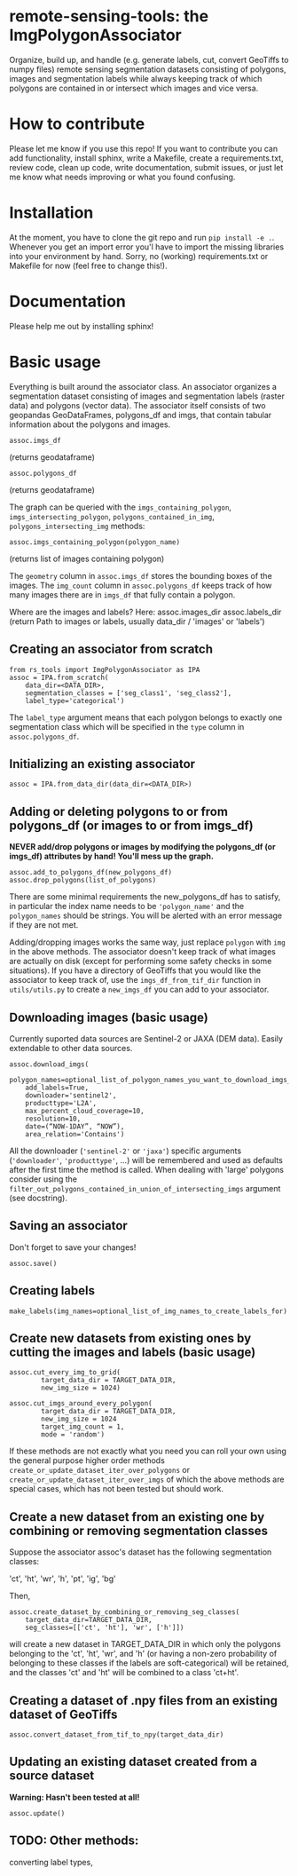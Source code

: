 # remote-sensing-tools: the ImgPolygonAssociator

Organize, build up, and handle (e.g. generate labels, cut, convert GeoTiffs to numpy files) remote sensing segmentation datasets consisting of polygons, images and segmentation labels while always keeping track of which polygons are contained in or intersect which images and vice versa.

# How to contribute
Please let me know if you use this repo! If you want to contribute you can add functionality, install sphinx, write a Makefile, create a requirements.txt, review code, clean up code, write documentation, submit issues, or just let me know what needs improving or what you found confusing.

# Installation
At the moment, you have to clone the git repo and run `pip install -e .`. 
Whenever you get an import error you'l have to import the missing libraries into your
environment by hand. Sorry, no (working) requirements.txt or Makefile for now (feel free to change this!).

# Documentation
Please help me out by installing sphinx!

# Basic usage

Everything is built around the associator class.
An associator organizes a segmentation dataset consisting of images and
segmentation labels (raster data) and polygons (vector data). 
The associator itself consists of two geopandas GeoDataFrames,
polygons_df and imgs, that contain tabular information about
the polygons and images. 

    assoc.imgs_df
(returns geodataframe)

    assoc.polygons_df
(returns geodataframe)

The graph can be queried with the `imgs_containing_polygon`, `imgs_intersecting_polygon`, `polygons_contained_in_img`, `polygons_intersecting_img` methods:

    assoc.imgs_containing_polygon(polygon_name)
(returns list of images containing polygon)

The `geometry` column in `assoc.imgs_df` stores the bounding boxes of the images. The `img_count` column in `assoc.polygons_df` keeps track of how many images there are in `imgs_df` that fully contain a polygon.

Where are the images and labels? Here:
    assoc.images_dir
    assoc.labels_dir
(return Path to images or labels, usually data_dir / 'images' or 'labels')

## Creating an associator from scratch

    from rs_tools import ImgPolygonAssociator as IPA
    assoc = IPA.from_scratch(
        data_dir=<DATA_DIR>,
        segmentation_classes = ['seg_class1', 'seg_class2'],
        label_type='categorical')
The `label_type` argument means that each polygon belongs to exactly one segmentation class which will be specified in the `type` column in `assoc.polygons_df`.

## Initializing an existing associator

    assoc = IPA.from_data_dir(data_dir=<DATA_DIR>)

## Adding or deleting polygons to or from polygons_df (or images to or from imgs_df)

**NEVER add/drop polygons or images
by modifying the polygons_df (or imgs_df) attributes by hand! You'll mess up the graph.**

    assoc.add_to_polygons_df(new_polygons_df)
    assoc.drop_polygons(list_of_polygons)
There are some minimal requirements the new_polygons_df has to satisfy, in particular the index name needs to be `'polygon_name'` and the `polygon_names` should be strings. You will be alerted with an error message if they are not met. 

Adding/dropping images works the same way, just replace `polygon` with `img` in the above methods. The associator doesn't keep track of what images are actually on disk (except for performing some safety checks in some situations). If you have a directory of GeoTiffs that you would like the associator to keep track of, use the `imgs_df_from_tif_dir` function in `utils/utils.py` to create a `new_imgs_df` you can add to your associator. 

## Downloading images (basic usage)

Currently suported data sources are Sentinel-2 or JAXA (DEM data). Easily extendable to other data sources.

    assoc.download_imgs(
        polygon_names=optional_list_of_polygon_names_you_want_to_download_imgs_for,
        add_labels=True,
        downloader='sentinel2',
        producttype='L2A',
        max_percent_cloud_coverage=10,
        resolution=10, 
        date=(“NOW-1DAY”, “NOW”),
        area_relation='Contains')
All the downloader (`'sentinel-2'` or `'jaxa'`) specific arguments (`'downloader'`, `'producttype'`, ...) will be remembered and used as defaults after the first time the method is called. When dealing with 'large' polygons consider using the
`filter_out_polygons_contained_in_union_of_intersecting_imgs` argument (see docstring).

## Saving an associator
Don't forget to save your changes!

    assoc.save()

## Creating labels

    make_labels(img_names=optional_list_of_img_names_to_create_labels_for)

## Create new datasets from existing ones by cutting the images and labels (basic usage)

    assoc.cut_every_img_to_grid(
            target_data_dir = TARGET_DATA_DIR,
            new_img_size = 1024)

    assoc.cut_imgs_around_every_polygon(
            target_data_dir = TARGET_DATA_DIR,
            new_img_size = 1024
            target_img_count = 1,
            mode = 'random')
If these methods are not exactly what you need you can roll your own 
using the general purpose higher order methods `create_or_update_dataset_iter_over_polygons` or `create_or_update_dataset_iter_over_imgs` of which the above methods are special cases, which has not been tested but should work.

## Create a new dataset from an existing one by combining or removing segmentation classes

Suppose the associator assoc's dataset has the following segmentation classes:

'ct', 'ht', 'wr', 'h', 'pt', 'ig', 'bg'

Then,

    assoc.create_dataset_by_combining_or_removing_seg_classes(
        target_data_dir=TARGET_DATA_DIR,
        seg_classes=[['ct', 'ht'], 'wr', ['h']])
will create a new dataset in TARGET_DATA_DIR in which only the polygons belonging
to the 'ct', 'ht', 'wr', and 'h' (or having a non-zero probability of belonging to these
classes if the labels are soft-categorical) will be retained, and the classes 'ct' and 'ht' will be combined to a class 'ct+ht'. 

## Creating a dataset of .npy files from an existing dataset of GeoTiffs

    assoc.convert_dataset_from_tif_to_npy(target_data_dir)

## Updating an existing dataset created from a source dataset

**Warning: Hasn't been tested at all!**

    assoc.update()

## TODO: Other methods:

converting label types, 




